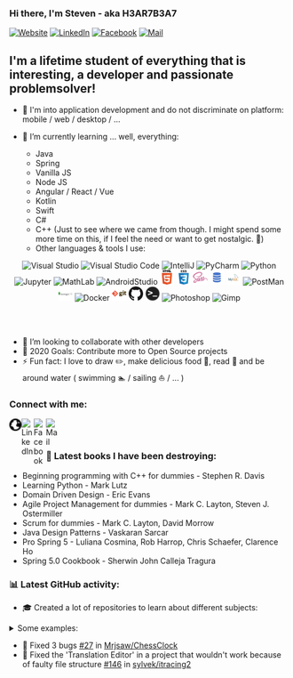 ### Hi there, I'm Steven - aka H3AR7B3A7

[![Website](https://img.shields.io/website?label=Profile%20Page&style=for-the-badge&url=https%3A%2F%2Fh3ar7b3a7.github.io%2FProfilePage)](https://h3ar7b3a7.github.io/ProfilePage)
[![LinkedIn](https://img.shields.io/badge/linkedin-%230077B5.svg?&style=for-the-badge&logo=linkedin&logoColor=white)](https://www.linkedin.com/in/developersteven)
[![Facebook](https://img.shields.io/badge/facebook-%231877F2.svg?&style=for-the-badge&logo=facebook&logoColor=white)](https://www.facebook.com/steven.d.powers.3)
[![Mail](https://img.shields.io/badge/gmail-D14836?&style=for-the-badge&logo=gmail&logoColor=white)](mailto:steven.d.hondt.sdh@gmail.com)

## I'm a lifetime student of everything that is interesting, a developer and passionate problemsolver!

- 💪 I'm into application development and do not discriminate on platform: mobile / web / desktop / ...
- 🌱 I’m currently learning ... well, everything:

  - Java
  - Spring
  - Vanilla JS
  - Node JS
  - Angular / React / Vue
  - Kotlin
  - Swift
  - C#
  - C++ (Just to see where we came from though. I might spend some more time on this,
          if I feel the need or want to get nostalgic. 🤣)
  - Other languages & tools I use:

<p align="center">
<img alt="Visual Studio" width="26px" src="https://upload.wikimedia.org/wikipedia/commons/thumb/e/e4/Visual_Studio_2013_Logo.svg/500px-Visual_Studio_2013_Logo.svg.png" />
<img alt="Visual Studio Code" width="26px" src="https://upload.wikimedia.org/wikipedia/commons/thumb/9/9a/Visual_Studio_Code_1.35_icon.svg/512px-Visual_Studio_Code_1.35_icon.svg.png" />
<img alt="IntelliJ" width="26px" src="https://banner2.cleanpng.com/20180603/efw/kisspng-intellij-idea-integrated-development-environment-j-5b14b07dca5431.8900998115280825578288.jpg" />
<img alt="PyCharm" width="26px" src="https://upload.wikimedia.org/wikipedia/commons/thumb/a/a1/PyCharm_Logo.svg/512px-PyCharm_Logo.svg.png" />
<img alt="Python" width="26px" src="https://www.flaticon.com/svg/static/icons/svg/1387/1387537.svg" />
<img alt="Jupyter" width="26px" src="https://upload.wikimedia.org/wikipedia/commons/thumb/3/38/Jupyter_logo.svg/44px-Jupyter_logo.svg.png" />
<img alt="MathLab" width="26px" src="https://upload.wikimedia.org/wikipedia/commons/thumb/2/21/Matlab_Logo.png/667px-Matlab_Logo.png" />
<img alt="AndroidStudio" width="26px" src="https://upload.wikimedia.org/wikipedia/commons/thumb/6/68/Androidstudio.png/600px-Androidstudio.png" />
<img alt="HTML5" width="26px" src="https://raw.githubusercontent.com/github/explore/80688e429a7d4ef2fca1e82350fe8e3517d3494d/topics/html/html.png" />
<img alt="CSS3" width="26px" src="https://raw.githubusercontent.com/github/explore/80688e429a7d4ef2fca1e82350fe8e3517d3494d/topics/css/css.png" />
<img alt="Sass" width="26px" src="https://raw.githubusercontent.com/github/explore/80688e429a7d4ef2fca1e82350fe8e3517d3494d/topics/sass/sass.png" />
<img alt="SQL" width="26px" src="https://raw.githubusercontent.com/github/explore/80688e429a7d4ef2fca1e82350fe8e3517d3494d/topics/sql/sql.png" />
<img alt="MySQL" width="26px" src="https://raw.githubusercontent.com/github/explore/80688e429a7d4ef2fca1e82350fe8e3517d3494d/topics/mysql/mysql.png" />
<img alt="PostMan" width="26px" src="https://www.migenius.com/migenius/wp-content/uploads/2016/06/postman-logo@2x-540x540.png" />
<img alt="MongoDB" width="26px" src="https://raw.githubusercontent.com/github/explore/80688e429a7d4ef2fca1e82350fe8e3517d3494d/topics/mongodb/mongodb.png" />
<img alt="Docker" width="26px" src="https://nl-wiki.ikoula.com/images/7/7a/Docker_log.png" />
<img alt="Git" width="26px" src="https://raw.githubusercontent.com/github/explore/80688e429a7d4ef2fca1e82350fe8e3517d3494d/topics/git/git.png" />
<img alt="GitHub" width="26px" src="https://raw.githubusercontent.com/github/explore/78df643247d429f6cc873026c0622819ad797942/topics/github/github.png" />
<img alt="Terminal" width="26px" src="https://raw.githubusercontent.com/github/explore/80688e429a7d4ef2fca1e82350fe8e3517d3494d/topics/terminal/terminal.png" />
<img alt="Photoshop" width="26px" src="https://upload.wikimedia.org/wikipedia/commons/b/be/Adobe_Photoshop_CS6_icon.png" />
<img alt="Gimp" width="26px" src="https://upload.wikimedia.org/wikipedia/commons/5/55/GIMP_Icon.png" />
</p>
<br>
<br>

- 👯 I’m looking to collaborate with other developers
- 🥅 2020 Goals: Contribute more to Open Source projects
- ⚡ Fun fact: I love to draw ✏️, make delicious food 🍴, read 📕 and be around water ( swimming 🏊 / sailing ⛵ / ... )

### Connect with me:

[<img align="left" alt="ProfilePage" width="22px" src="https://raw.githubusercontent.com/iconic/open-iconic/master/svg/globe.svg" />](https://h3ar7b3a7.github.io/ProfilePage)
[<img align="left" alt="LinkedIn" width="22px" src="https://cdn.jsdelivr.net/npm/simple-icons@v3/icons/linkedin.svg" />](https://www.linkedin.com/in/developersteven)
[<img align="left" alt="Facebook" width="22px" src="https://cdn.jsdelivr.net/npm/simple-icons@3.12.1/icons/facebook.svg" />](https://www.facebook.com/steven.d.powers.3)
[<img align="left" alt="Mail" width="22px" src="https://cdn.jsdelivr.net/npm/simple-icons@3.12.1/icons/mail-dot-ru.svg" />](mailto:steven.d.hondt.sdh@gmail.com)
<br>
<br>

### 📕 Latest books I have been destroying:

- Beginning programming with C++ for dummies - Stephen R. Davis
- Learning Python - Mark Lutz
- Domain Driven Design - Eric Evans
- Agile Project Management for dummies - Mark C. Layton, Steven J. Ostermiller
- Scrum for dummies - Mark C. Layton, David Morrow
- Java Design Patterns - Vaskaran Sarcar
- Pro Spring 5 - Luliana Cosmina, Rob Harrop, Chris Schaefer, Clarence Ho
- Spring 5.0 Cookbook - Sherwin John Calleja Tragura

### 📊 Latest GitHub activity:
- 🎓 Created a lot of repositories to learn about different subjects:
<details>
  <summary>Some examples:</summary>
  
 - Spring: [SpringCourses](https://github.com/H3AR7B3A7/SpringCourses)
 - Jupyter Lab & Notebooks: [ExploringJupyterLab](https://github.com/H3AR7B3A7/ExploringJupyterLab)
 - PyGame: [SpaceInvaders](https://github.com/H3AR7B3A7/SpaceInvaders)
 - Java I/O: [AutomatedPitchMailer](https://github.com/H3AR7B3A7/AutomatedPitchMailer)
 - ...
 
</details>

- 💪 Fixed 3 bugs [#27](https://github.com/Mrjsaw/ChessClock/pull/27) in [Mrjsaw/ChessClock](https://github.com/Mrjsaw/ChessClock)
- 💪 Fixed the 'Translation Editor' in a project that wouldn't work because of faulty file structure [#146](https://github.com/sylvek/itracing2/pull/146) in [sylvek/itracing2](https://github.com/sylvek/itracing2)

